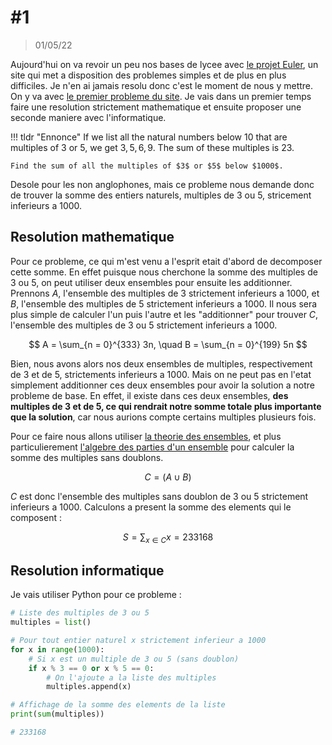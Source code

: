 # #1

> 01/05/22

Aujourd'hui on va revoir un peu nos bases de lycee avec [le projet Euler](https://projecteuler.net/archives), un site qui met a disposition des problemes simples et de plus en plus difficiles. Je n'en ai jamais resolu donc c'est le moment de nous y mettre. On y va avec [le premier probleme du site](https://projecteuler.net/problem=1). Je vais dans un premier temps faire une resolution strictement mathematique et ensuite proposer une seconde maniere avec l'informatique.

!!! tldr "Ennonce"
    If we list all the natural numbers below $10$ that are multiples of $3$ or $5$, we get $3, 5, 6, 9$. The sum of these multiples is $23$.

    Find the sum of all the multiples of $3$ or $5$ below $1000$.

Desole pour les non anglophones, mais ce probleme nous demande donc de trouver la somme des entiers naturels, multiples de $3$ ou $5$, stricement inferieurs a $1000$.

## Resolution mathematique

Pour ce probleme, ce qui m'est venu a l'esprit etait d'abord de decomposer cette somme. En effet puisque nous cherchone la somme des multiples de $3$ ou $5$, on peut utiliser deux ensembles pour ensuite les additionner. Prennons $A$, l'ensemble des multiples de $3$ strictement inferieurs a $1000$, et $B$, l'ensemble des multiples de $5$ strictement inferieurs a $1000$. Il nous sera plus simple de calculer l'un puis l'autre et les "additionner" pour trouver $C$, l'ensemble des multiples de $3$ ou $5$ strictement inferieurs a $1000$.

$$
A = \sum_{n = 0}^{333} 3n, \quad B = \sum_{n = 0}^{199} 5n
$$

Bien, nous avons alors nos deux ensembles de multiples, respectivement de $3$ et de $5$, strictements inferieurs a $1000$. Mais on ne peut pas en l'etat simplement additionner ces deux ensembles pour avoir la solution a notre probleme de base. En effet, il existe dans ces deux ensembles, **des multiples de $3$ et de $5$, ce qui rendrait notre somme totale plus importante que la solution**, car nous aurions compte certains multiples plusieurs fois.

Pour ce faire nous allons utiliser [la theorie des ensembles](https://fr.wikipedia.org/wiki/Th%C3%A9orie_des_ensembles), et plus particulierement [l'algebre des parties d'un ensemble](https://fr.wikipedia.org/wiki/Alg%C3%A8bre_des_parties_d%27un_ensemble) pour calculer la somme des multiples sans doublons.

$$
C = \left( A \cup B \right)
$$

$C$ est donc l'ensemble des multiples sans doublon de $3$ ou $5$ strictement inferieurs a $1000$. Calculons a present la somme des elements qui le composent :

$$
S = \sum_{x \in C} x = 233168
$$

## Resolution informatique

Je vais utiliser Python pour ce probleme :

```python
# Liste des multiples de 3 ou 5
multiples = list()

# Pour tout entier naturel x strictement inferieur a 1000
for x in range(1000):
    # Si x est un multiple de 3 ou 5 (sans doublon)
    if x % 3 == 0 or x % 5 == 0:
        # On l'ajoute a la liste des multiples
        multiples.append(x)

# Affichage de la somme des elements de la liste
print(sum(multiples))

# 233168
```